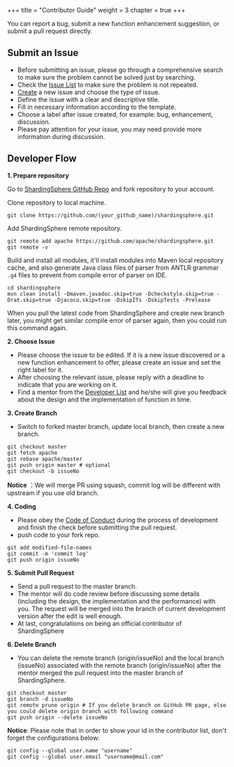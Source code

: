 +++
title = "Contributor Guide"
weight = 3
chapter = true
+++

You can report a bug, submit a new function enhancement suggestion, or submit a pull request directly.

## Submit an Issue

 - Before submitting an issue, please go through a comprehensive search to make sure the problem cannot be solved just by searching.
 - Check the [Issue List](https://github.com/apache/shardingsphere/issues) to make sure the problem is not repeated.
 - [Create](https://github.com/apache/shardingsphere/issues/new/choose) a new issue and choose the type of issue.
 - Define the issue with a clear and descriptive title.
 - Fill in necessary information according to the template.
 - Choose a label after issue created, for example: bug, enhancement, discussion.
 - Please pay attention for your issue, you may need provide more information during discussion.

## Developer Flow

**1. Prepare repository**

Go to [ShardingSphere GitHub Repo]( https://github.com/apache/shardingsphere ) and fork repository to your account.

Clone repository to local machine.

```shell
git clone https://github.com/(your_github_name)/shardingsphere.git
```

Add ShardingSphere remote repository.

```shell
git remote add apache https://github.com/apache/shardingsphere.git
git remote -v
```

Build and install all modules, it'll install modules into Maven local repository cache, and also generate Java class files of parser from ANTLR grammar `.g4` files to prevent from compile error of parser on IDE.

```shell
cd shardingsphere
mvn clean install -Dmaven.javadoc.skip=true -Dcheckstyle.skip=true -Drat.skip=true -Djacoco.skip=true -DskipITs -DskipTests -Prelease
```

When you pull the latest code from ShardingSphere and create new branch later, you might get similar compile error of parser again, then you could run this command again.

**2. Choose Issue**

 - Please choose the issue to be edited. If it is a new issue discovered or a new function enhancement to offer, please create an issue and set the right label for it.
 - After choosing the relevant issue, please reply with a deadline to indicate that you are working on it.
 - Find a mentor from the [Developer List](en/team) and he/she will give you feedback about the design and the implementation of function in time.

**3. Create Branch**

 - Switch to forked master branch, update local branch, then create a new branch.

```shell
git checkout master
git fetch apache
git rebase apache/master
git push origin master # optional
git checkout -b issueNo
```

 **Notice** ：We will merge PR using squash, commit log will be different with upstream if you use old branch.

**4. Coding**

  - Please obey the [Code of Conduct](/en/contribute/code-conduct/) during the process of development and finish the check before submitting the pull request.
  - push code to your fork repo.

```shell
git add modified-file-names
git commit -m 'commit log'
git push origin issueNo
```

**5. Submit Pull Request**

 - Send a pull request to the master branch.
 - The mentor will do code review before discussing some details (including the design, the implementation and the performance) with you. The request will be merged into the branch of current development version after the edit is well enough.
 - At last, congratulations on being an official contributor of ShardingSphere

**6. Delete Branch**

 - You can delete the remote branch (origin/issueNo) and the local branch (issueNo) associated with the remote branch (origin/issueNo) after the mentor merged the pull request into the master branch of ShardingSphere.
 
```shell
git checkout master
git branch -d issueNo
git remote prune origin # If you delete branch on GitHub PR page, else you could delete origin branch with following command
git push origin --delete issueNo
```

**Notice**:  Please note that in order to show your id in the contributor list, don't forget the configurations below:

```shell
git config --global user.name "username"
git config --global user.email "username@mail.com"
```
